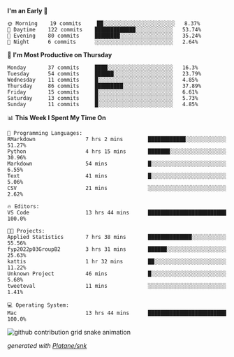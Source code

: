 <!--START_SECTION:waka-->
**I'm an Early 🐤** 

```text
🌞 Morning    19 commits     ██░░░░░░░░░░░░░░░░░░░░░░░   8.37% 
🌆 Daytime    122 commits    █████████████░░░░░░░░░░░░   53.74% 
🌃 Evening    80 commits     ████████░░░░░░░░░░░░░░░░░   35.24% 
🌙 Night      6 commits      ░░░░░░░░░░░░░░░░░░░░░░░░░   2.64%

```
📅 **I'm Most Productive on Thursday** 

```text
Monday       37 commits     ████░░░░░░░░░░░░░░░░░░░░░   16.3% 
Tuesday      54 commits     ██████░░░░░░░░░░░░░░░░░░░   23.79% 
Wednesday    11 commits     █░░░░░░░░░░░░░░░░░░░░░░░░   4.85% 
Thursday     86 commits     █████████░░░░░░░░░░░░░░░░   37.89% 
Friday       15 commits     █░░░░░░░░░░░░░░░░░░░░░░░░   6.61% 
Saturday     13 commits     █░░░░░░░░░░░░░░░░░░░░░░░░   5.73% 
Sunday       11 commits     █░░░░░░░░░░░░░░░░░░░░░░░░   4.85%

```


📊 **This Week I Spent My Time On** 

```text
💬 Programming Languages: 
RMarkdown                7 hrs 2 mins        ████████████░░░░░░░░░░░░░   51.27% 
Python                   4 hrs 15 mins       ███████░░░░░░░░░░░░░░░░░░   30.96% 
Markdown                 54 mins             █░░░░░░░░░░░░░░░░░░░░░░░░   6.55% 
Text                     41 mins             █░░░░░░░░░░░░░░░░░░░░░░░░   5.06% 
CSV                      21 mins             ░░░░░░░░░░░░░░░░░░░░░░░░░   2.62%

🔥 Editors: 
VS Code                  13 hrs 44 mins      █████████████████████████   100.0%

🐱‍💻 Projects: 
Applied Statistics       7 hrs 38 mins       ██████████████░░░░░░░░░░░   55.56% 
fyp2022p03GroupB2        3 hrs 31 mins       ██████░░░░░░░░░░░░░░░░░░░   25.63% 
kattis                   1 hr 32 mins        ██░░░░░░░░░░░░░░░░░░░░░░░   11.22% 
Unknown Project          46 mins             █░░░░░░░░░░░░░░░░░░░░░░░░   5.68% 
tweeteval                11 mins             ░░░░░░░░░░░░░░░░░░░░░░░░░   1.41%

💻 Operating System: 
Mac                      13 hrs 44 mins      █████████████████████████   100.0%

```


<!--END_SECTION:waka-->


<!--Snake Game-->
![github contribution grid snake animation](https://raw.githubusercontent.com/viggo-gascou/viggo-gascou/output/github-contribution-grid-snake.svg)

_generated with [Platane/snk](https://github.com/Platane/snk)_
<!--Snake Game-->

